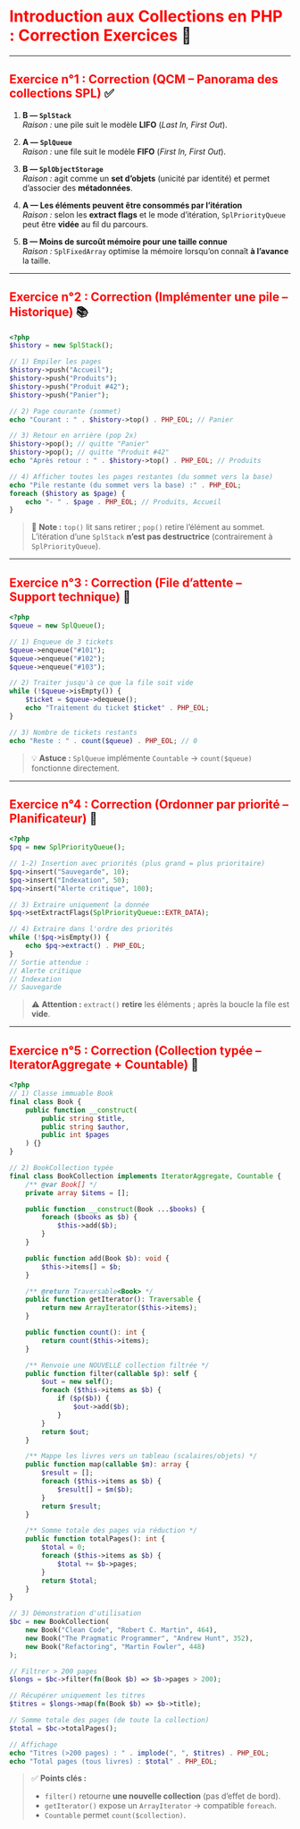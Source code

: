 # <span style="color:red;">Introduction aux Collections en PHP : Correction Exercices</span> 📘

---

## <span style="color:red;">Exercice n°1 : Correction (QCM – Panorama des collections SPL)</span> ✅

1) **B — `SplStack`**  
*Raison :* une pile suit le modèle **LIFO** (*Last In, First Out*).

2) **A — `SplQueue`**  
*Raison :* une file suit le modèle **FIFO** (*First In, First Out*).

3) **B — `SplObjectStorage`**  
*Raison :* agit comme un **set d’objets** (unicité par identité) et permet d’associer des **métadonnées**.

4) **A — Les éléments peuvent être consommés par l’itération**  
*Raison :* selon les **extract flags** et le mode d’itération, `SplPriorityQueue` peut être **vidée** au fil du parcours.

5) **B — Moins de surcoût mémoire pour une taille connue**  
*Raison :* `SplFixedArray` optimise la mémoire lorsqu’on connaît **à l’avance** la taille.

---

## <span style="color:red;">Exercice n°2 : Correction (Implémenter une pile – Historique)</span> 📚

```php
<?php
$history = new SplStack();

// 1) Empiler les pages
$history->push("Accueil");
$history->push("Produits");
$history->push("Produit #42");
$history->push("Panier");

// 2) Page courante (sommet)
echo "Courant : " . $history->top() . PHP_EOL; // Panier

// 3) Retour en arrière (pop 2x)
$history->pop(); // quitte "Panier"
$history->pop(); // quitte "Produit #42"
echo "Après retour : " . $history->top() . PHP_EOL; // Produits

// 4) Afficher toutes les pages restantes (du sommet vers la base)
echo "Pile restante (du sommet vers la base) :" . PHP_EOL;
foreach ($history as $page) {
    echo "- " . $page . PHP_EOL; // Produits, Accueil
}
```

> 🧠 **Note :** `top()` lit sans retirer ; `pop()` retire l’élément au sommet. L’itération d’une `SplStack` **n’est pas destructrice** (contrairement à `SplPriorityQueue`).

---

## <span style="color:red;">Exercice n°3 : Correction (File d’attente – Support technique)</span> 🚶

```php
<?php
$queue = new SplQueue();

// 1) Enqueue de 3 tickets
$queue->enqueue("#101");
$queue->enqueue("#102");
$queue->enqueue("#103");

// 2) Traiter jusqu'à ce que la file soit vide
while (!$queue->isEmpty()) {
    $ticket = $queue->dequeue();
    echo "Traitement du ticket $ticket" . PHP_EOL;
}

// 3) Nombre de tickets restants
echo "Reste : " . count($queue) . PHP_EOL; // 0
```

> 💡 **Astuce :** `SplQueue` implémente `Countable` → `count($queue)` fonctionne directement.

---

## <span style="color:red;">Exercice n°4 : Correction (Ordonner par priorité – Planificateur)</span> 🥇

```php
<?php
$pq = new SplPriorityQueue();

// 1-2) Insertion avec priorités (plus grand = plus prioritaire)
$pq->insert("Sauvegarde", 10);
$pq->insert("Indexation", 50);
$pq->insert("Alerte critique", 100);

// 3) Extraire uniquement la donnée
$pq->setExtractFlags(SplPriorityQueue::EXTR_DATA);

// 4) Extraire dans l'ordre des priorités
while (!$pq->isEmpty()) {
    echo $pq->extract() . PHP_EOL;
}
// Sortie attendue :
// Alerte critique
// Indexation
// Sauvegarde
```

> ⚠️ **Attention :** `extract()` **retire** les éléments ; après la boucle la file est **vide**.

---

## <span style="color:red;">Exercice n°5 : Correction (Collection typée – IteratorAggregate + Countable)</span> 🧱

```php
<?php
// 1) Classe immuable Book
final class Book {
    public function __construct(
        public string $title,
        public string $author,
        public int $pages
    ) {}
}

// 2) BookCollection typée
final class BookCollection implements IteratorAggregate, Countable {
    /** @var Book[] */
    private array $items = [];

    public function __construct(Book ...$books) {
        foreach ($books as $b) {
            $this->add($b);
        }
    }

    public function add(Book $b): void {
        $this->items[] = $b;
    }

    /** @return Traversable<Book> */
    public function getIterator(): Traversable {
        return new ArrayIterator($this->items);
    }

    public function count(): int {
        return count($this->items);
    }

    /** Renvoie une NOUVELLE collection filtrée */
    public function filter(callable $p): self {
        $out = new self();
        foreach ($this->items as $b) {
            if ($p($b)) {
                $out->add($b);
            }
        }
        return $out;
    }

    /** Mappe les livres vers un tableau (scalaires/objets) */
    public function map(callable $m): array {
        $result = [];
        foreach ($this->items as $b) {
            $result[] = $m($b);
        }
        return $result;
    }

    /** Somme totale des pages via réduction */
    public function totalPages(): int {
        $total = 0;
        foreach ($this->items as $b) {
            $total += $b->pages;
        }
        return $total;
    }
}

// 3) Démonstration d'utilisation
$bc = new BookCollection(
    new Book("Clean Code", "Robert C. Martin", 464),
    new Book("The Pragmatic Programmer", "Andrew Hunt", 352),
    new Book("Refactoring", "Martin Fowler", 448)
);

// Filtrer > 200 pages
$longs = $bc->filter(fn(Book $b) => $b->pages > 200);

// Récupérer uniquement les titres
$titres = $longs->map(fn(Book $b) => $b->title);

// Somme totale des pages (de toute la collection)
$total = $bc->totalPages();

// Affichage
echo "Titres (>200 pages) : " . implode(", ", $titres) . PHP_EOL;
echo "Total pages (tous livres) : $total" . PHP_EOL;
```

> ✅ **Points clés :**  
> - `filter()` retourne **une nouvelle collection** (pas d’effet de bord).  
> - `getIterator()` expose un `ArrayIterator` → compatible `foreach`.  
> - `Countable` permet `count($collection)`.

